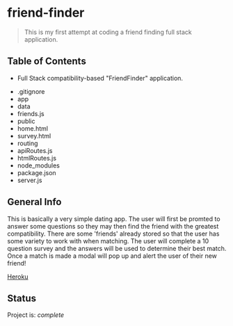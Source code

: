 # friend-finder
> This is my first attempt at coding a friend finding full stack application.

## Table of Contents
* Full Stack compatibility-based "FriendFinder" application.
- .gitignore
- app
- data
- friends.js
- public
- home.html
- survey.html
- routing
- apiRoutes.js
- htmlRoutes.js
- node_modules
- package.json
- server.js

## General Info
This is basically a very simple dating app. The user will first be promted to answer some questions so they may then find 
the friend with the greatest compatibility. There are some 'friends' already stored so that the user has some variety to work with when matching. The user will complete a 10 question survey
and the answers will be used to determine their best match. Once a match is made a modal will pop up and alert the user of their new friend! 

 [Heroku](https://agile-chamber-10892.herokuapp.com/) 

## Status
Project is: _complete_

